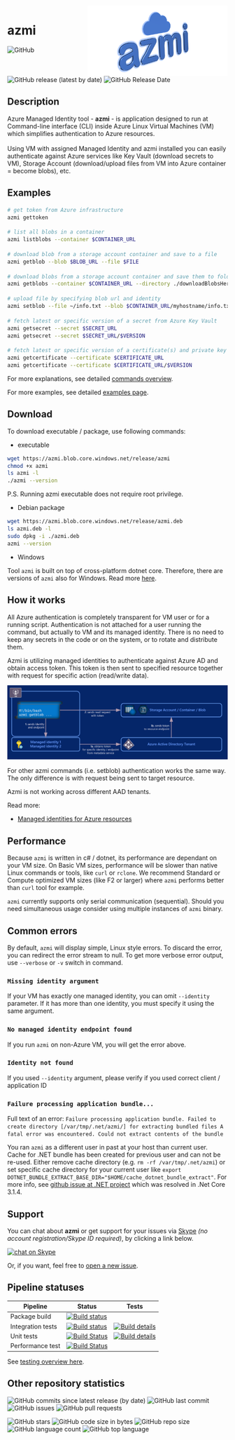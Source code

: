 <img align="right" width="320" height="160" src="img/azmi-logo.png">

# azmi

![GitHub](https://img.shields.io/github/license/sre-prg/azmitool)
![GitHub release (latest by date)](https://img.shields.io/github/v/release/SRE-PRG/azmitool?style=plastic)
![GitHub Release Date](https://img.shields.io/github/release-date/sre-prg/azmitool)

## Description

Azure Managed Identity tool -  **azmi** - is application designed to run at Command-line interface (CLI) inside Azure Linux Virtual Machines (VM) which simplifies authentication to Azure resources. <br /><br />
Using VM with assigned Managed Identity and azmi installed you can easily authenticate against Azure services like Key Vault (download secrets to VM), Storage Account (download/upload files from VM into Azure container = become blobs), etc.

## Examples

```bash
# get token from Azure infrastructure
azmi gettoken

# list all blobs in a container
azmi listblobs --container $CONTAINER_URL

# download blob from a storage account container and save to a file
azmi getblob --blob $BLOB_URL --file $FILE

# download blobs from a storage account container and save them to folder
azmi getblobs --container $CONTAINER_URL --directory ./downloadBlobsHere

# upload file by specifying blob url and identity
azmi setblob --file ~/info.txt --blob $CONTAINER_URL/myhostname/info.txt --identity 117dc05c-4d12-4ac2-b5f8-5e239dc8bc54

# fetch latest or specific version of a secret from Azure Key Vault
azmi getsecret --secret $SECRET_URL
azmi getsecret --secret $SECRET_URL/$VERSION

# fetch latest or specific version of a certificate(s) and private key bundle from Azure Key Vault
azmi getcertificate --certificate $CERTIFICATE_URL
azmi getcertificate --certificate $CERTIFICATE_URL/$VERSION
```

For more explanations, see detailed [commands overview](./Commands.md).

For more examples, see detailed [examples page](./Examples.md).

## Download

To download executable / package, use following commands:

- executable
```bash
wget https://azmi.blob.core.windows.net/release/azmi
chmod +x azmi
ls azmi -l
./azmi --version
```
P.S. Running azmi executable does not require root privilege.

- Debian package
```bash
wget https://azmi.blob.core.windows.net/release/azmi.deb
ls azmi.deb -l
sudo dpkg -i ./azmi.deb
azmi --version
```

- Windows

Tool `azmi` is built on top of cross-platform dotnet core.
Therefore, there are versions of `azmi` also for Windows.
Read more [here](Windows.md).

## How it works

All Azure authentication is completely transparent for VM user or for a running script.
Authentication is not attached for a user running the command, but actually to VM and its managed identity.
There is no need to keep any secrets in the code or on the system, or to rotate and distribute them.

Azmi is utilizing managed identities to authenticate against Azure AD and obtain access token.
This token is then sent to specified resource together with request for specific action (read/write data).

![azmi - how it works](img/azmi-explanation.png)

For other azmi commands (i.e. setblob) authentication works the same way. The only difference is with request being sent to target resource.

Azmi is not working across different AAD tenants.

Read more:
- [Managed identities for Azure resources](https://docs.microsoft.com/en-us/azure/active-directory/managed-identities-azure-resources/overview)

## Performance

Because `azmi` is written in c# / dotnet, its performance are dependant on your VM size. On Basic VM sizes, performance will be slower than native Linux commands or tools, like `curl` or `rclone`. We recommend Standard or Compute optimized VM sizes (like F2 or larger) where `azmi` performs better than `curl` tool for example.

`azmi` currently supports only serial communication (sequential). Should you need simultaneous usage consider using multiple instances of `azmi` binary.

## Common errors

By default, `azmi` will display simple, Linux style errors. To discard the error, you can redirect the error stream to null.
To get more verbose error output, use `--verbose` or `-v` switch in command.

### `Missing identity argument`

If your VM has exactly one managed identity, you can omit `--identity` parameter. If it has more than one identity, you must specify it using the same argument.

### `No managed identity endpoint found`

If you run `azmi` on non-Azure VM, you will get the error above.

### `Identity not found`

If you used `--identity` argument, please verify if you used correct client / application ID

### `Failure processing application bundle...`
Full text of an error:
`Failure processing application bundle.
Failed to create directory [/var/tmp/.net/azmi/] for extracting bundled files
A fatal error was encountered. Could not extract contents of the bundle`

You ran `azmi` as a different user in past at your host than current user. Cache for .NET bundle has been created for previous user and can not be re-used. 
Either remove cache directory (e.g. `rm -rf /var/tmp/.net/azmi`) or set specific cache directory for your current user like `export DOTNET_BUNDLE_EXTRACT_BASE_DIR="$HOME/cache_dotnet_bundle_extract"`.
For more info, see [github issue at .NET project](https://github.com/dotnet/runtime/issues/3846) which was resolved in .Net Core 3.1.4.

## Support

You can chat about **azmi** or get support for your issues via [Skype](https://www.skype.com) _(no account registration/Skype ID required)_, by clicking a link below.

[![chat on Skype](https://img.shields.io/badge/chat-on%20Skype-blue.svg?style=flat)](https://join.skype.com/bSUkedMmCPwq)

Or, if you want, feel free to [open a new issue](https://github.com/SRE-PRG/azmitool/issues/new/choose).

## Pipeline statuses

| Pipeline | Status | Tests |
|---|---|---|
| Package build | [![Build status](https://skype.visualstudio.com/SCC/_apis/build/status/SE-UP/azmi/build%20-%20azmi)](https://skype.visualstudio.com/SCC/_build/latest?definitionId=8166) |   |
| Integration tests | [![Build status](https://dev.azure.com/iiric/azmi/_apis/build/status/azmi-CI)](https://dev.azure.com/iiric/azmi/_build/latest?definitionId=28) | [![Build details](https://img.shields.io/azure-devops/tests/iiric/azmi/28?label=integration%20tests)](https://dev.azure.com/iiric/azmi/_build/latest?definitionId=28) |
| Unit tests | [![Build Status](https://dev.azure.com/iiric/azmi/_apis/build/status/Unit%20Testing)](https://dev.azure.com/iiric/azmi/_build/latest?definitionId=32) | [![Build details](https://img.shields.io/azure-devops/tests/iiric/azmi/32?label=unit%20tests)](https://dev.azure.com/iiric/azmi/_build/latest?definitionId=32) |
| Performance test | [![Build Status](https://dev.azure.com/iiric/azmi/_build/latest?definitionId=32)](https://dev.azure.com/iiric/azmi/_build/latest?definitionId=29&branchName=master) |

See [testing overview here](./Testing.md).

## Other repository statistics

![GitHub commits since latest release (by date)](https://img.shields.io/github/commits-since/sre-prg/azmitool/latest)
![GitHub last commit](https://img.shields.io/github/last-commit/sre-prg/azmitool)
![GitHub issues](https://img.shields.io/github/issues-raw/sre-prg/azmitool)
![GitHub pull requests](https://img.shields.io/github/issues-pr/sre-prg/azmitool)

![GitHub stars](https://img.shields.io/github/stars/sre-prg/azmitool?style=plastic)
![GitHub code size in bytes](https://img.shields.io/github/languages/code-size/sre-prg/azmitool)
![GitHub repo size](https://img.shields.io/github/repo-size/sre-prg/azmitool)
![GitHub language count](https://img.shields.io/github/languages/count/sre-prg/azmitool)
![GitHub top language](https://img.shields.io/github/languages/top/sre-prg/azmitool)
